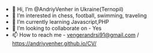 - 👋 Hi, I’m @AndriyVenher in Ukraine(Ternopil)
- 👀 I’m interested in chess, football, swimming, traveling
- 🌱 I’m currently learning Javascript,PHP
- 💞️ I’m looking to collaborate on - Yes
- 📫 How to reach me -  vengerandrsi91@gmail.com / https://andriyvenher.github.io/CV/

<!---
AndriyVenher/AndriyVenher is a ✨ special ✨ repository because its `README.md` (this file) appears on your GitHub profile.
You can click the Preview link to take a look at your changes.
--->
